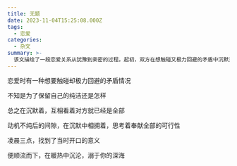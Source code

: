```yaml
---
title: 无题
date: 2023-11-04T15:25:08.000Z
tags:
  - 恋爱
categories:
  - 杂文
summary: >-
  该文描绘了一段恋爱关系从犹豫到亲密的过程。起初，双方在想触碰又极力回避的矛盾中沉默对视。随后，他们在拥抱中思考着彻底奉献的可能性。最终，在深夜的某个瞬间顿悟，决定顺其自然，沉浸于彼此的深情与温暖之中。
---
```

恋爱时有一种想要触碰却极力回避的矛盾情况

​不知是为了保留自己的纯洁还是怎样

​总之在沉默着，互相看着对方就已经是全部

动机不纯后的间隙，​在沉默中相拥着，思考着奉献全部的可行性

​凌晨三点，找到了当时开口的意义

​便顺流而下，在暖热中沉沦，溺于你的深海
